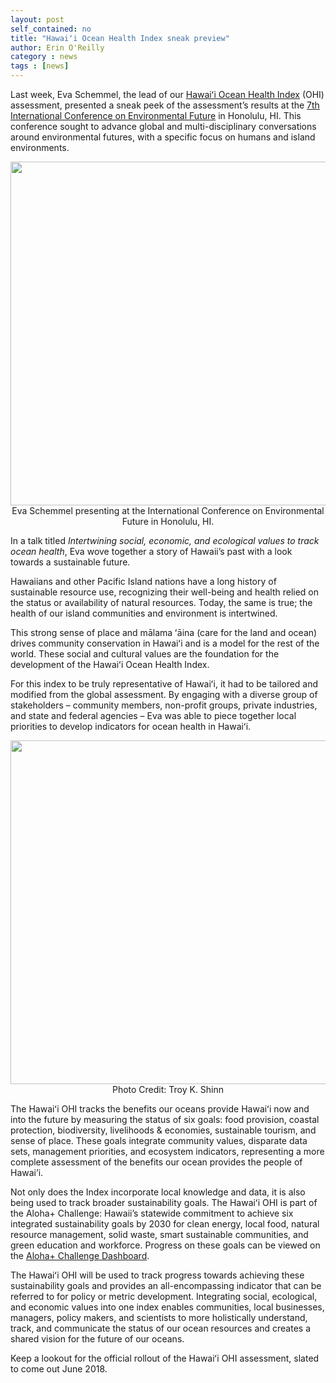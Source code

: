 ```yaml
---
layout: post
self_contained: no
title: "Hawaiʻi Ocean Health Index sneak preview"
author: Erin O'Reilly
category : news 
tags : [news]
---
```


Last week, Eva Schemmel, the lead of our [Hawaiʻi Ocean Health Index](http://ohi-science.org/mhi/) (OHI) assessment, presented a sneak peek of the assessment’s results at the [7th International Conference on Environmental Future](http://manoa.hawaii.edu/7ICEF/) in Honolulu, HI. This conference sought to advance global and multi-disciplinary conversations around environmental futures, with a specific focus on humans and island environments. 

<center><img src="../assets/blog_images/EvaICEF.png" width="550px"><br/>
Eva Schemmel presenting at the International Conference on Environmental Future in Honolulu, HI.</center>

In a talk titled *Intertwining social, economic, and ecological values to track ocean health*, Eva wove together a story of Hawaii’s past with a look towards a sustainable future. 

Hawaiians and other Pacific Island nations have a long history of sustainable resource use, recognizing their well-being and health relied on the status or availability of natural resources. Today, the same is true; the health of our island communities and environment is intertwined. 

This strong sense of place and mālama ʻāina (care for the land and ocean) drives community conservation in Hawaiʻi and is a model for the rest of the world. These social and cultural values are the foundation for the development of the Hawaiʻi Ocean Health Index.

For this index to be truly representative of Hawaiʻi, it had to be tailored and modified from the global assessment. By engaging with a diverse group of stakeholders – community members, non-profit groups, private industries, and state and federal agencies – Eva was able to piece together local priorities to develop indicators for ocean health in Hawaiʻi.

<center><img src="../assets/blog_images/FishermanSunset_Troy K Shinn.jpg" width="550px"><br/>
Photo Credit: Troy K. Shinn</center>

The Hawaiʻi OHI tracks the benefits our oceans provide Hawaiʻi now and into the future by measuring the status of six goals: food provision, coastal protection, biodiversity, livelihoods & economies, sustainable tourism, and sense of place. These goals integrate community values, disparate data sets, management priorities, and ecosystem indicators, representing a more complete assessment of the benefits our ocean provides the people of Hawai’i. 

Not only does the Index incorporate local knowledge and data, it is also being used to track broader sustainability goals. The Hawaiʻi OHI is part of the Aloha+ Challenge: Hawaii’s statewide commitment to achieve six integrated sustainability goals by 2030 for clean energy, local food, natural resource management, solid waste, smart sustainable communities, and green education and workforce. Progress on these goals can be viewed on the [Aloha+ Challenge Dashboard](http://dashboard.hawaii.gov/aloha-challenge). 

The Hawaiʻi OHI will be used to track progress towards achieving these sustainability goals and provides an all-encompassing indicator that can be referred to for policy or metric development. Integrating social, ecological, and economic values into one index enables communities, local businesses, managers, policy makers, and scientists to more holistically understand, track, and communicate the status of our ocean resources and creates a shared vision for the future of our oceans.

Keep a lookout for the official rollout of the Hawaiʻi OHI assessment, slated to come out June 2018.
